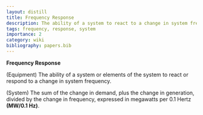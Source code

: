 ```yaml
---
layout: distill
title: Frequency Response
description: The ability of a system to react to a change in system frequency.
tags: frequency, response, system
importance: 2
category: wiki
bibliography: papers.bib
---
```


**Frequency Response** <d-cite key="nerc2024glossary"></d-cite>

(Equipment) The ability of a system or elements of the system to react or respond to a change in system frequency.

(System) The sum of the change in demand, plus the change in generation, divided by the change in frequency, expressed in megawatts per 0.1 Hertz **(MW/0.1 Hz)**.
